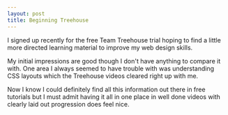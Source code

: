 ```yaml
---
layout: post
title: Beginning Treehouse
---
```


I signed up recently for the free Team Treehouse trial hoping to find a little more directed learning material to improve my web design skills.

My initial impressions are good though I don't have anything to compare it with. One area I always seemed to have trouble with was understanding CSS layouts which the Treehouse videos cleared right up with me.

Now I know I could definitely find all this information out there in free tutorials but I must admit having it all in one place in well done videos with clearly laid out progression does feel nice.
